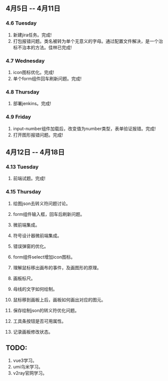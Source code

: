 ## 4月5日 -- 4月11日

### 4.6 Tuesday
1. 新建jira任务。完成!
2. 打包报错问题。类名被转为单个无意义的字母。通过配置文件解决，是一个治标不治本的方法。佳林已完成!

### 4.7 Wednesday
1. icon图标优化。完成!
3. 单个form组件回车刷新问题。完成!

### 4.8 Thursday
1. 部署jenkins。完成!

### 4.9 Friday
1. input-number组件加载后，改变值为number类型，表单验证报错。完成!
2. 打开图形报错问题。完成!

## 4月12日 -- 4月18日

### 4.13 Tuesday
1. 前端试题。完成!

### 4.15 Thursday
1. 绘图json去转义符问题讨论。
2. form组件输入框，回车后刷新问题。
3. 微前端集成。

1. 符号设计器微前端集成。
1. 错误弹窗的优化。
1. form组件select增加icon图标。
1. 理解鼠标移出画布的事件，及画图形的原理。
1. 画板标尺。
1. 母线的文字如何绘制。
1. 鼠标移到画板上后，画板如何画出对应的图元。
1. 保存绘制json的转义符优化问题。
1. 工具条按钮是否可用属性。
1. 记录画板修改状态。

## TODO:
1. vue3学习。
2. umi乌米学习。
3. v2ray官网学习。